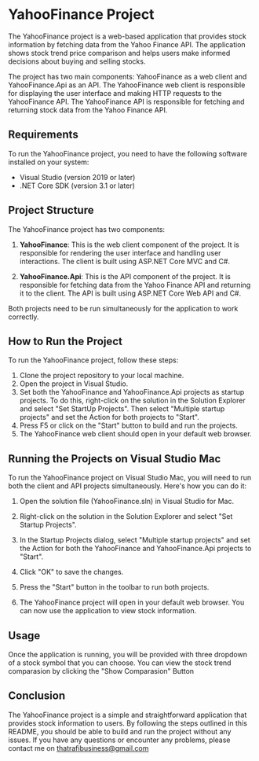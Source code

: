 # YahooFinance Project

The YahooFinance project is a web-based application that provides stock information by fetching data from the Yahoo Finance API. The application shows stock trend price comparison and helps users make informed decisions about buying and selling stocks.

The project has two main components: YahooFinance as a web client and YahooFinance.Api as an API. The YahooFinance web client is responsible for displaying the user interface and making HTTP requests to the YahooFinance API. The YahooFinance API is responsible for fetching and returning stock data from the Yahoo Finance API.

## Requirements
To run the YahooFinance project, you need to have the following software installed on your system:

- Visual Studio (version 2019 or later)
- .NET Core SDK (version 3.1 or later)

## Project Structure

The YahooFinance project has two components:

1. **YahooFinance**: This is the web client component of the project. It is responsible for rendering the user interface and handling user interactions. The client is built using ASP.NET Core MVC and C#.

2. **YahooFinance.Api**: This is the API component of the project. It is responsible for fetching data from the Yahoo Finance API and returning it to the client. The API is built using ASP.NET Core Web API and C#.

Both projects need to be run simultaneously for the application to work correctly.

## How to Run the Project
To run the YahooFinance project, follow these steps:

1. Clone the project repository to your local machine.
2. Open the project in Visual Studio.
3. Set both the YahooFinance and YahooFinance.Api projects as startup projects. To do this, right-click on the solution in the Solution Explorer and select "Set StartUp Projects". Then select "Multiple startup projects" and set the Action for both projects to "Start".
4. Press F5 or click on the "Start" button to build and run the projects.
5. The YahooFinance web client should open in your default web browser.

## Running the Projects on Visual Studio Mac

To run the YahooFinance project on Visual Studio Mac, you will need to run both the client and API projects simultaneously. Here's how you can do it:

1. Open the solution file (YahooFinance.sln) in Visual Studio for Mac.

2. Right-click on the solution in the Solution Explorer and select "Set Startup Projects".

3. In the Startup Projects dialog, select "Multiple startup projects" and set the Action for both the YahooFinance and YahooFinance.Api projects to "Start".

4. Click "OK" to save the changes.

5. Press the "Start" button in the toolbar to run both projects.

6. The YahooFinance project will open in your default web browser. You can now use the application to view stock information.

## Usage

Once the application is running, you will be provided with three dropdown of a stock symbol that you can choose. You can view the stock trend comparasion by clicking the "Show Comparasion" Button

## Conclusion
The YahooFinance project is a simple and straightforward application that provides stock information to users. By following the steps outlined in this README, you should be able to build and run the project without any issues. If you have any questions or encounter any problems, please contact me on thatrafibusiness@gmail.com
